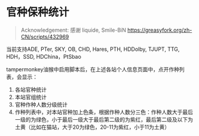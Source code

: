 # 官种保种统计
> Acknowledgement: 感谢 liquide, Smile-BiN
https://greasyfork.org/zh-CN/scripts/432969

当前支持ADE, PTer, SKY, OB, CHD, Hares, PTH, HDDolby, TJUPT, TTG, HDH，SSD, HDChina，PtSbao

tampermonkey油猴中启用脚本后，在上述各站个人信息页面中，点开作种列表，会显示：
1. 各站官种统计
2. 本站官组统计
3. 官种作种人数分级统计
4. 作种列表中，对本站官种加上色条，根据作种人数分三色：作种人数大于最后一级的为绿色，小于最后一级大于最后第二级的为紫红，最后第二级及以下为土黄（比如在猫站，大于20为绿色，20-11为紫红，小于11为土黄）

